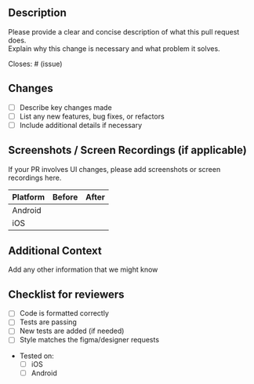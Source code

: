 ## Description

Please provide a clear and concise description of what this pull request does.  
Explain why this change is necessary and what problem it solves.  

Closes: # (issue)  

## Changes

- [ ] Describe key changes made
- [ ] List any new features, bug fixes, or refactors
- [ ] Include additional details if necessary

## Screenshots / Screen Recordings (if applicable)

If your PR involves UI changes, please add screenshots or screen recordings here.

| Platform | Before | After |
|----------|--------|-------|
| Android  |        |       |
| iOS      |        |       |




## Additional Context

Add any other information that we might know 

## Checklist for reviewers
- [ ] Code is formatted correctly
- [ ] Tests are passing
- [ ] New tests are added (if needed)
- [ ] Style matches the figma/designer requests
- Tested on:
    - [ ] iOS
    - [ ] Android